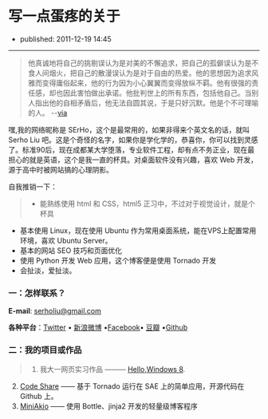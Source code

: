 # 写一点蛋疼的关于

- published: 2011-12-19 14:45

----------------------

>他真诚地将自己的挑剔误认为是对美的不懈追求，把自己的孤僻误认为是不食人间烟火，把自己的散漫误认为是对于自由的热爱。他的思想因为追求风雅而变得庸俗起来，他的行为因为小心翼翼而变得放纵不羁。他有很强的责任感，却也因此害怕做出承诺。他批判世上的所有东西，包括他自己。当别人指出他的自相矛盾后，他无法自圆其说，于是只好沉默。他是个不可理喻的人。 --[via](http://blog.chengyichao.info/onesuper)

嘿,我的网络昵称是 SErHo，这个是最常用的，如果非得来个英文名的话，就叫 Serho Liu 吧。这是个奇怪的名字，如果你是学化学的，恭喜你，你可以找到灵感了。标准90后，现在成都某大学堕落，专业软件工程，却有点不务正业，现在最担心的就是英语，这个是我一直的杯具。对桌面软件没有兴趣，喜欢 Web 开发，源于高中时被网站搞的心理阴影。


自我推销一下：
>+ 能熟练使用 html 和 CSS，html5 正习中，不过对于视觉设计，就是个杯具
+ 基本使用 Linux，现在使用 Ubuntu 作为常用桌面系统，能在VPS上配置常用环境，喜欢 Ubuntu Server。
+ 基本的网站 SEO 技巧和页面优化
+ 使用 Python 开发 Web 应用，这个博客便是使用 Tornado 开发
+ 会扯淡，爱扯淡。

### 一：怎样联系？

__E-mail__: <serholiu@gmail.com>  

__各种平台__：[Twitter][1] • [新浪微博][2] •[Facebook][3]•  [豆瓣][4] •[Github][5]

### 二：我的项目或作品

> 1. 我大一网页实习作品 ——— [Hello,Windows 8][6].
2. [Code Share][7] —— 基于 Tornado 运行在 SAE 上的简单应用，开源代码在 Github 上。
4. [MiniAkio][8] —— 使用 Bottle、jinja2 开发的轻量级博客程序



[1]:http://twitter.com/SerhoLiu
[2]:http://weibo.com/serho
[3]:http://www.facebook.com/serholiu
[4]:http://www.douban.com/people/SErHo/
[5]:https://github.com/SerhoLiu
[6]:http://hellowin8.sinaapp.com/about.html
[7]:http://tocode.sinaapp.com/
[8]:https://github.com/SerhoLiu/MiniAkio
